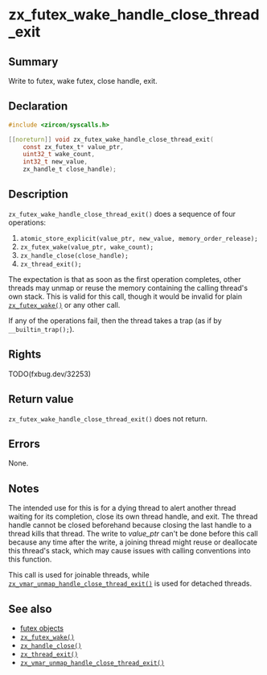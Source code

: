 <!-- Generated by zircon/scripts/update-docs-from-fidl, do not edit! -->
# zx_futex_wake_handle_close_thread_exit

## Summary

Write to futex, wake futex, close handle, exit.

## Declaration

```c
#include <zircon/syscalls.h>

[[noreturn]] void zx_futex_wake_handle_close_thread_exit(
    const zx_futex_t* value_ptr,
    uint32_t wake_count,
    int32_t new_value,
    zx_handle_t close_handle);
```

## Description

`zx_futex_wake_handle_close_thread_exit()` does a sequence of four operations:

1. `atomic_store_explicit(value_ptr, new_value, memory_order_release);`
2. `zx_futex_wake(value_ptr, wake_count);`
3. `zx_handle_close(close_handle);`
4. `zx_thread_exit();`

The expectation is that as soon as the first operation completes,
other threads may unmap or reuse the memory containing the calling
thread's own stack.  This is valid for this call, though it would be
invalid for plain [`zx_futex_wake()`] or any other call.

If any of the operations fail, then the thread takes a trap (as if by `__builtin_trap();`).

## Rights

TODO(fxbug.dev/32253)

## Return value

`zx_futex_wake_handle_close_thread_exit()` does not return.

## Errors

None.

## Notes

The intended use for this is for a dying thread to alert another thread
waiting for its completion, close its own thread handle, and exit.
The thread handle cannot be closed beforehand because closing the last
handle to a thread kills that thread.  The write to *value_ptr* can't be
done before this call because any time after the write, a joining thread might
reuse or deallocate this thread's stack, which may cause issues with calling
conventions into this function.

This call is used for joinable threads, while
[`zx_vmar_unmap_handle_close_thread_exit()`]
is used for detached threads.

## See also

 - [futex objects]
 - [`zx_futex_wake()`]
 - [`zx_handle_close()`]
 - [`zx_thread_exit()`]
 - [`zx_vmar_unmap_handle_close_thread_exit()`]

[futex objects]: /docs/reference/kernel_objects/futex.md
[`zx_futex_wake()`]: futex_wake.md
[`zx_handle_close()`]: handle_close.md
[`zx_thread_exit()`]: thread_exit.md
[`zx_vmar_unmap_handle_close_thread_exit()`]: vmar_unmap_handle_close_thread_exit.md


